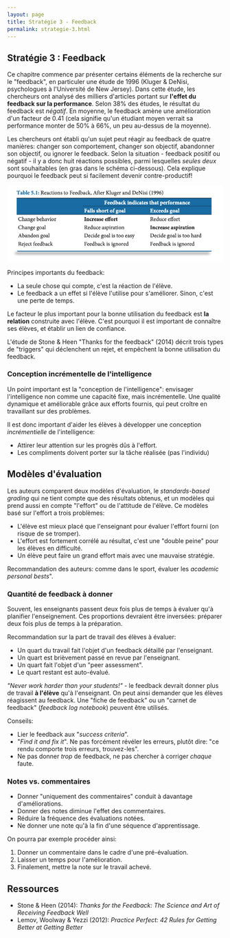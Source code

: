 ```yaml
---
layout: page
title: Stratégie 3 - Feedback
permalink: strategie-3.html
---
```


## Stratégie 3 : Feedback

Ce chapitre commence par présenter certains éléments de la recherche sur le "feedback", en particuler une étude de 1996 (Kluger & DeNisi, psychologues à l'Université de New Jersey). Dans cette étude, les chercheurs ont analysé des milliers d'articles portant sur **l'effet du feedback sur la performance**. Selon 38% des études, le résultat du feedback est *négatif*. En moyenne, le feedback amène une amélioration d'un facteur de 0.41 (cela signifie qu'un étudiant moyen verrait sa performance monter de 50% à 66%, un peu au-dessus de la moyenne).

Les chercheurs ont établi qu'un sujet peut réagir au feedback de quatre manières: changer son comportement, changer son objectif, abandonner son objectif, ou ignorer le feedback. Selon la situation - feedback positif ou négatif - il y a donc huit réactions possibles, parmi lesquelles *seules deux* sont souhaitables (en gras dans le schéma ci-dessous). Cela explique pourquoi le feedback peut si facilement devenir contre-productif!

 ![Réactions possibles au feedback](img/reactions-possibles.png)

Principes importants du feedback: 

- La seule chose qui compte, c'est la réaction de l'élève.
- Le feedback a un effet si l'élève l'utilise pour s'améliorer. Sinon, c'est une perte de temps.

Le facteur le plus important pour la bonne utilisation du feedback est **la relation** construite avec l'élève. C'est pourquoi il est important de connaître ses élèves, et établir un lien de confiance.

L'étude de Stone & Heen "Thanks for the feedback" (2014) décrit trois types de "triggers" qui déclenchent un rejet, et empêchent la bonne utilisation du feedback.

### Conception incrémentelle de l'intelligence

Un point important est la "conception de l'intelligence": envisager l'intelligence non comme une capacité fixe, mais incrémentelle. Une qualité dynamique et améliorable grâce aux efforts fournis, qui peut croître en travaillant sur des problèmes.

 Il est donc important d'aider les élèves à développer une conception *incrémentielle* de l'intelligence:

- Attirer leur attention sur les progrès dûs à l'effort.
- Les compliments doivent porter sur la tâche réalisée (pas l'individu)

## Modèles d'évaluation

Les auteurs comparent deux modèles d'évaluation, le *standards-based grading* qui ne tient compte que des résultats obtenus, et un modèles qui prend aussi en compte "l'effort" ou de l'attitude de l'élève. Ce modèles basé sur l'effort a trois problèmes: 

- L'élève est mieux placé que l'enseignant pour évaluer l'effort fourni (on risque de se tromper).
- L'effort est fortement corrélé au résultat, c'est une "double peine" pour les élèves en difficulté.
- Un élève peut faire un grand effort mais avec une mauvaise stratégie.

Recommandation des auteurs: comme dans le sport, évaluer les *academic personal bests*".

### Quantité de feedback à donner

Souvent, les enseignants passent deux fois plus de temps à évaluer qu'à planifier l'enseignement. Ces proportions devraient être inversées: préparer deux fois plus de temps à la préparation.

Recommandation sur la part de travail des élèves à évaluer: 

- Un quart du travail fait l'objet d'un feedback détaillé par l'enseignant.
- Un quart est brièvement passé en revue par l'enseignant.
- Un quart fait l'objet d'un "peer assessment".
- Le quart restant est auto-évalué.

*"Never work harder than your students!"* - le feedback devrait donner plus de travail **à l'élève** qu'à l'enseignant. On peut ainsi demander que les élèves réagissent au feedback. Une "fiche de feedback" ou un "carnet de feedback" (*feedback log notebook*) peuvent être utilisés.

Conseils:

- Lier le feedback aux "*success criteria*".
- "*Find it and fix it*". Ne pas forcément révéler les erreurs, plutôt dire: "ce rendu comporte trois erreurs, trouvez-les".
- Ne pas donner *trop* de feedback, ne pas chercher à corriger *chaque* faute.

### Notes vs. commentaires

- Donner "uniquement des commentaires" conduit à davantage d'améliorations.
- Donner des notes diminue l'effet des commentaires.
- Réduire la fréquence des évaluations notées.
- Ne donner une note qu'à la fin d'une séquence d'apprentissage.

On pourra par exemple procéder ainsi: 

1. Donner un commentaire dans le cadre d'une pré-évaluation.
2. Laisser un temps pour l'amélioration.
3. Finalement, mettre la note sur le travail achevé.

## Ressources

- Stone & Heen (2014): *Thanks for the Feedback: The Science and Art of Receiving Feedback Well*
- Lemov, Woolway & Yezzi (2012): *Practice Perfect: 42 Rules for Getting Better at Getting Better*